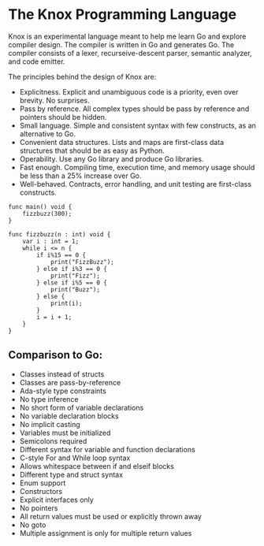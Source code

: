 # The Knox Programming Language

Knox is an experimental language meant to help me learn Go and explore compiler design. The compiler is written in Go and generates Go. The compiler consists of a lexer, recurseive-descent parser, semantic analyzer, and code emitter.

The principles behind the design of Knox are:
 - Explicitness. Explicit and unambiguous code is a priority, even over brevity. No surprises.  
 - Pass by reference. All complex types should be pass by reference and pointers should be hidden.
 - Small language. Simple and consistent syntax with few constructs, as an alternative to Go.
 - Convenient data structures. Lists and maps are first-class data structures that should be as easy as Python.
 - Operability. Use any Go library and produce Go libraries.
 - Fast enough. Compiling time, execution time, and memory usage should be less than a 25% increase over Go.  
 - Well-behaved. Contracts, error handling, and unit testing are first-class constructs.

```
func main() void {
    fizzbuzz(300);
}

func fizzbuzz(n : int) void {
    var i : int = 1;
    while i <= n {
        if i%15 == 0 {
            print("FizzBuzz");
        } else if i%3 == 0 {
            print("Fizz");
        } else if i%5 == 0 {
            print("Buzz");
        } else {
            print(i);
        }
        i = i + 1;
    }
}
```

## Comparison to Go:
 - Classes instead of structs
 - Classes are pass-by-reference
 - Ada-style type constraints
 - No type inference
 - No short form of variable declarations
 - No variable declaration blocks
 - No implicit casting
 - Variables must be initialized
 - Semicolons required
 - Different syntax for variable and function declarations
 - C-style For and While loop syntax
 - Allows whitespace between if and elseif blocks
 - Different type and struct syntax
 - Enum support
 - Constructors
 - Explicit interfaces only
 - No pointers
 - All return values must be used or explicitly thrown away
 - No goto
 - Multiple assignment is only for multiple return values
 


